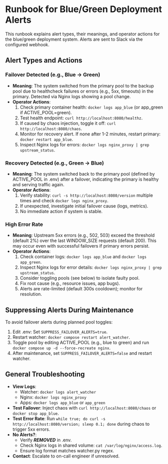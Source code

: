 # Runbook for Blue/Green Deployment Alerts

This runbook explains alert types, their meanings, and operator actions for the blue/green deployment system. Alerts are sent to Slack via the configured webhook.

## Alert Types and Actions

### Failover Detected (e.g., Blue → Green)
- **Meaning**: The system switched from the primary pool to the backup pool due to healthcheck failures or errors (e.g., 5xx, timeouts) in the primary. Detected via Nginx logs showing a pool change.
- **Operator Actions**:
  1. Check primary container health: `docker logs app_blue` (or app_green if ACTIVE_POOL=green).
  2. Test health endpoint: `curl http://localhost:8080/healthz`.
  3. If caused by chaos injection, toggle it off: `curl http://localhost:8080/chaos`.
  4. Monitor for recovery alert. If none after 1-2 minutes, restart primary: `docker restart app_blue`.
  5. Inspect Nginx logs for errors: `docker logs nginx_proxy | grep upstream_status`.

### Recovery Detected (e.g., Green → Blue)
- **Meaning**: The system switched back to the primary pool (defined by ACTIVE_POOL in .env) after a failover, indicating the primary is healthy and serving traffic again.
- **Operator Actions**:
  1. Verify stability: `curl -s http://localhost:8080/version` multiple times and check `docker logs nginx_proxy`.
  2. If unexpected, investigate initial failover cause (logs, metrics).
  3. No immediate action if system is stable.

### High Error Rate
- **Meaning**: Upstream 5xx errors (e.g., 502, 503) exceed the threshold (default 2%) over the last WINDOW_SIZE requests (default 200). This may occur even with successful failovers if primary errors persist.
- **Operator Actions**:
  1. Check container logs: `docker logs app_blue` and `docker logs app_green`.
  2. Inspect Nginx logs for error details: `docker logs nginx_proxy | grep upstream_status`.
  3. Consider toggling pools (see below) to isolate faulty pool.
  4. Fix root cause (e.g., resource issues, app bugs).
  5. Alerts are rate-limited (default 300s cooldown); monitor for resolution.

## Suppressing Alerts During Maintenance
To avoid failover alerts during planned pool toggles:
1. Edit .env: Set `SUPPRESS_FAILOVER_ALERTS=true`.
2. Restart watcher: `docker compose restart alert_watcher`.
3. Toggle pool by editing ACTIVE_POOL (e.g., blue to green) and run `docker compose up -d --force-recreate nginx`.
4. After maintenance, set `SUPPRESS_FAILOVER_ALERTS=false` and restart watcher.

## General Troubleshooting
- **View Logs**:
  - Watcher: `docker logs alert_watcher`
  - Nginx: `docker logs nginx_proxy`
  - Apps: `docker logs app_blue` or `app_green`
- **Test Failover**: Inject chaos with `curl http://localhost:8080/chaos` or `docker stop app_blue`.
- **Test Error Rate**: Run `while true; do curl -s http://localhost:8080/version; sleep 0.1; done` during chaos to trigger 5xx errors.
- **No Alerts?**:
  - Verify ***REMOVED*** in .env.
  - Check Nginx logs in shared volume: `cat /var/log/nginx/access.log`.
  - Ensure log format matches watcher.py regex.
- **Contact**: Escalate to on-call engineer if unresolved.
